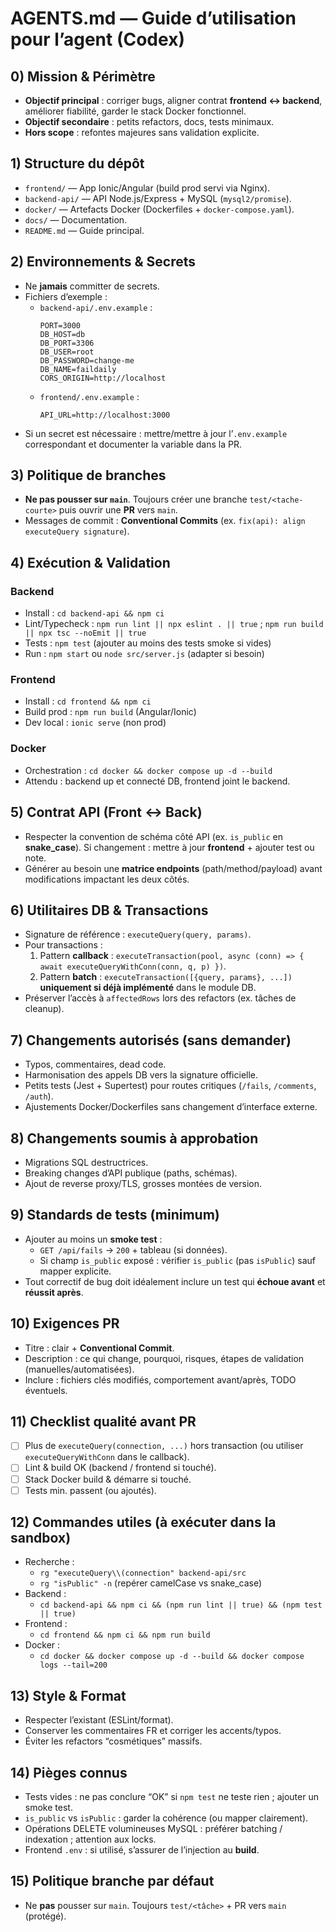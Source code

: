 # AGENTS.md — Guide d’utilisation pour l’agent (Codex)

## 0) Mission & Périmètre
- **Objectif principal** : corriger bugs, aligner contrat **frontend ↔ backend**, améliorer fiabilité, garder le stack Docker fonctionnel.
- **Objectif secondaire** : petits refactors, docs, tests minimaux.
- **Hors scope** : refontes majeures sans validation explicite.

## 1) Structure du dépôt
- `frontend/` — App Ionic/Angular (build prod servi via Nginx).
- `backend-api/` — API Node.js/Express + MySQL (`mysql2/promise`).
- `docker/` — Artefacts Docker (Dockerfiles + `docker-compose.yaml`).
- `docs/` — Documentation.
- `README.md` — Guide principal.

## 2) Environnements & Secrets
- Ne **jamais** committer de secrets.
- Fichiers d’exemple :
  - `backend-api/.env.example` :
    ```
    PORT=3000
    DB_HOST=db
    DB_PORT=3306
    DB_USER=root
    DB_PASSWORD=change-me
    DB_NAME=faildaily
    CORS_ORIGIN=http://localhost
    ```
  - `frontend/.env.example` :
    ```
    API_URL=http://localhost:3000
    ```
- Si un secret est nécessaire : mettre/mettre à jour l’`.env.example` correspondant et documenter la variable dans la PR.

## 3) Politique de branches
- **Ne pas pousser sur `main`**. Toujours créer une branche `test/<tache-courte>` puis ouvrir une **PR** vers `main`.
- Messages de commit : **Conventional Commits** (ex. `fix(api): align executeQuery signature`).

## 4) Exécution & Validation
### Backend
- Install : `cd backend-api && npm ci`
- Lint/Typecheck : `npm run lint || npx eslint . || true` ; `npm run build || npx tsc --noEmit || true`
- Tests : `npm test` (ajouter au moins des tests smoke si vides)
- Run : `npm start` ou `node src/server.js` (adapter si besoin)

### Frontend
- Install : `cd frontend && npm ci`
- Build prod : `npm run build` (Angular/Ionic)
- Dev local : `ionic serve` (non prod)

### Docker
- Orchestration : `cd docker && docker compose up -d --build`
- Attendu : backend up et connecté DB, frontend joint le backend.

## 5) Contrat API (Front ↔ Back)
- Respecter la convention de schéma côté API (ex. `is_public` en **snake_case**). Si changement : mettre à jour **frontend** + ajouter test ou note.
- Générer au besoin une **matrice endpoints** (path/method/payload) avant modifications impactant les deux côtés.

## 6) Utilitaires DB & Transactions
- Signature de référence : `executeQuery(query, params)`.
- Pour transactions :
  1) Pattern **callback** : `executeTransaction(pool, async (conn) => { await executeQueryWithConn(conn, q, p) })`.
  2) Pattern **batch** : `executeTransaction([{query, params}, ...])` **uniquement si déjà implémenté** dans le module DB.
- Préserver l’accès à `affectedRows` lors des refactors (ex. tâches de cleanup).

## 7) Changements autorisés (sans demander)
- Typos, commentaires, dead code.
- Harmonisation des appels DB vers la signature officielle.
- Petits tests (Jest + Supertest) pour routes critiques (`/fails`, `/comments`, `/auth`).
- Ajustements Docker/Dockerfiles sans changement d’interface externe.

## 8) Changements soumis à approbation
- Migrations SQL destructrices.
- Breaking changes d’API publique (paths, schémas).
- Ajout de reverse proxy/TLS, grosses montées de version.

## 9) Standards de tests (minimum)
- Ajouter au moins un **smoke test** :
  - `GET /api/fails` → `200` + tableau (si données).
  - Si champ `is_public` exposé : vérifier `is_public` (pas `isPublic`) sauf mapper explicite.
- Tout correctif de bug doit idéalement inclure un test qui **échoue avant** et **réussit après**.

## 10) Exigences PR
- Titre : clair + **Conventional Commit**.
- Description : ce qui change, pourquoi, risques, étapes de validation (manuelles/automatisées).
- Inclure : fichiers clés modifiés, comportement avant/après, TODO éventuels.

## 11) Checklist qualité avant PR
- [ ] Plus de `executeQuery(connection, ...)` hors transaction (ou utiliser `executeQueryWithConn` dans le callback).
- [ ] Lint & build OK (backend / frontend si touché).
- [ ] Stack Docker build & démarre si touché.
- [ ] Tests min. passent (ou ajoutés).

## 12) Commandes utiles (à exécuter dans la sandbox)
- Recherche :
  - `rg "executeQuery\\(connection" backend-api/src`
  - `rg "isPublic" -n` (repérer camelCase vs snake_case)
- Backend :
  - `cd backend-api && npm ci && (npm run lint || true) && (npm test || true)`
- Frontend :
  - `cd frontend && npm ci && npm run build`
- Docker :
  - `cd docker && docker compose up -d --build && docker compose logs --tail=200`

## 13) Style & Format
- Respecter l’existant (ESLint/format).
- Conserver les commentaires FR et corriger les accents/typos.
- Éviter les refactors “cosmétiques” massifs.

## 14) Pièges connus
- Tests vides : ne pas conclure “OK” si `npm test` ne teste rien ; ajouter un smoke test.
- `is_public` vs `isPublic` : garder la cohérence (ou mapper clairement).
- Opérations DELETE volumineuses MySQL : préférer batching / indexation ; attention aux locks.
- Frontend `.env` : si utilisé, s’assurer de l’injection au **build**.

## 15) Politique branche par défaut
- Ne **pas** pousser sur `main`. Toujours `test/<tâche>` + PR vers `main` (protégé).
